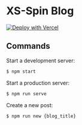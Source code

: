 # XS-Spin Blog

[![Deploy with Vercel](https://vercel.com/button)](https://blog.arkark.dev)

## Commands

Start a development server:

```sh
$ npm start
```

Start a production server:

```sh
$ npm run serve
```

Create a new post:

```sh
$ npm run new {blog_title}
```
